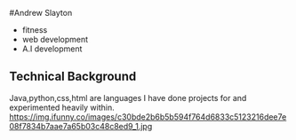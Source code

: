 #Andrew Slayton
- fitness
- web development
- A.I development
## Technical Background
Java,python,css,html are languages I have done projects for and experimented heavily within.
https://img.ifunny.co/images/c30bde2b6b5b594f764d6833c5123216dee7e08f7834b7aae7a65b03c48c8ed9_1.jpg
